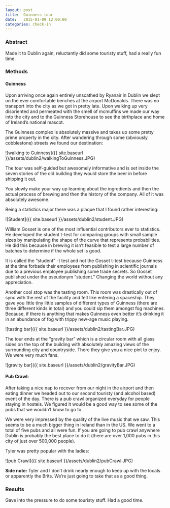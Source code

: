 ```yaml
---
layout: post
title:  Guinness tour
date:   2015-01-09 12:00:00
categories: check-in
---
```


### Abstract
Made it to Dublin again, reluctantly did some touristy stuff, had a really fun time. 

### Methods

#### Guinness
Upon arriving once again entirely unscathed by Ryanair in Dublin  we slept on the ever comfortable benches at the airport McDonalds. There was no transport into the city as we got in pretty late. Upon walking up very disoriented and permeated with the smell of mcmuffins we made our way into the city and to the Guinness Storehouse to see the birthplace and home of Ireland’s national mascot. 

The Guinness complex is absolutely massive and takes up some pretty prime property in the city. After wandering through some (obviously cobblestone) streets we found our destination: 

![walking to Guinness]({{ site.baseurl }}/assets/dublin2/walkingToGuinness.JPG)

The tour was self-guided but awesomely informative and is set inside the seven stories of the old building they would store the beer in before shipping it out. 

You slowly make your way up learning about the ingredients and then the actual process of brewing and then the history of the company. All of it was absolutely awesome. 

Being a statistics major there was a plaque that I found rather interesting: 

![Student]({{ site.baseurl }}/assets/dublin2/student.JPG)

William Gosset is one of the most influential contributors ever to statistics. He developed the student t-test for comparing groups with small sample sizes by manipulating the shape of the curve that represents probabilities. He did this because in brewing it isn’t feasible to test a large number of batches to determine if the whole set is good. 

It is called the “student” -t test and not the Gosset t-test because Guinness at the time forbade their employees from publishing in scientific journals due to a previous employee publishing some trade secrets. So Gosset published under the pseudonym “student.” Changing the world without any appreciation. 

Another cool stop was the tasting room. This room was drastically out of sync with the rest of the facility and felt like entering a spaceship. They gave you little tiny little samples of different types of Guinness (there are three different kinds in total) and you could sip them amongst fog machines. Because, if there is anything that makes Guinness even better it’s drinking it in an abundance of fog with trippy new-age music playing.  

![tasting bar]({{ site.baseurl }}/assets/dublin2/tastingBar.JPG)

The tour ends at the “gravity bar” which is a circular room with all glass sides on the top of the building with absolutely amazing views of the surrounding city and countryside. There they give you a nice pint to enjoy. We were very much fans. 

![gravity bar]({{ site.baseurl }}/assets/dublin2/gravityBar.JPG)

#### Pub Crawl: 
After taking a nice nap to recover from our night in the airport  and then eating dinner we headed out to our second touristy (and alcohol based) event of the day. There is a pub crawl organized everyday for people staying in hostels. We figured it would be a good way to see some of the pubs that we wouldn’t know to go to. 

We were very impressed by the quality of the live music that we saw. This seems to be a much bigger thing in Ireland than in the US. We went to a total of five pubs and all were fun. If you are going to pub crawl anywhere Dublin is probably the best place to do it (there are over 1,000 pubs in this city of just over 500,000 people). 

Tyler was pretty popular with the ladies: 

![pub Crawl]({{ site.baseurl }}/assets/dublin2/pubCrawl.JPG)

__Side note:__ Tyler and I don’t drink nearly enough to keep up with the locals or apparently the Brits. We’re just going to take that as a good thing. 

### Results
Gave into the pressure to do some touristy stuff. Had a good time. 


[jekyll]:      http://jekyllrb.com
[jekyll-gh]:   https://github.com/jekyll/jekyll
[jekyll-help]: https://github.com/jekyll/jekyll-help
